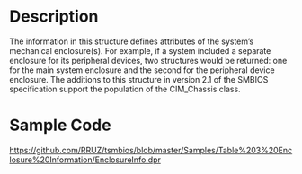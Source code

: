 # Description #
The information in this structure defines attributes of the system’s mechanical enclosure(s). For example, if a system included a separate enclosure for its peripheral devices, two  structures would be returned: one for the main system enclosure and the second for the peripheral device
enclosure. The additions to this structure in version 2.1 of the SMBIOS specification support the population of the CIM\_Chassis class.

# Sample Code #
https://github.com/RRUZ/tsmbios/blob/master/Samples/Table%203%20Enclosure%20Information/EnclosureInfo.dpr
